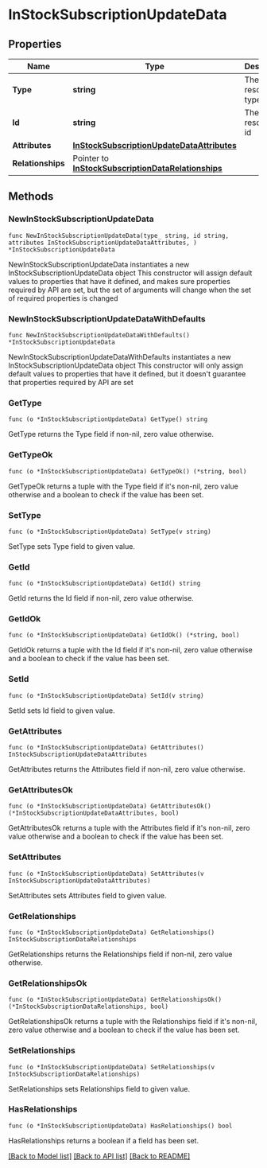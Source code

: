 # InStockSubscriptionUpdateData

## Properties

Name | Type | Description | Notes
------------ | ------------- | ------------- | -------------
**Type** | **string** | The resource&#39;s type | [default to "in_stock_subscriptions"]
**Id** | **string** | The resource&#39;s id | 
**Attributes** | [**InStockSubscriptionUpdateDataAttributes**](InStockSubscriptionUpdateDataAttributes.md) |  | 
**Relationships** | Pointer to [**InStockSubscriptionDataRelationships**](InStockSubscriptionDataRelationships.md) |  | [optional] 

## Methods

### NewInStockSubscriptionUpdateData

`func NewInStockSubscriptionUpdateData(type_ string, id string, attributes InStockSubscriptionUpdateDataAttributes, ) *InStockSubscriptionUpdateData`

NewInStockSubscriptionUpdateData instantiates a new InStockSubscriptionUpdateData object
This constructor will assign default values to properties that have it defined,
and makes sure properties required by API are set, but the set of arguments
will change when the set of required properties is changed

### NewInStockSubscriptionUpdateDataWithDefaults

`func NewInStockSubscriptionUpdateDataWithDefaults() *InStockSubscriptionUpdateData`

NewInStockSubscriptionUpdateDataWithDefaults instantiates a new InStockSubscriptionUpdateData object
This constructor will only assign default values to properties that have it defined,
but it doesn't guarantee that properties required by API are set

### GetType

`func (o *InStockSubscriptionUpdateData) GetType() string`

GetType returns the Type field if non-nil, zero value otherwise.

### GetTypeOk

`func (o *InStockSubscriptionUpdateData) GetTypeOk() (*string, bool)`

GetTypeOk returns a tuple with the Type field if it's non-nil, zero value otherwise
and a boolean to check if the value has been set.

### SetType

`func (o *InStockSubscriptionUpdateData) SetType(v string)`

SetType sets Type field to given value.


### GetId

`func (o *InStockSubscriptionUpdateData) GetId() string`

GetId returns the Id field if non-nil, zero value otherwise.

### GetIdOk

`func (o *InStockSubscriptionUpdateData) GetIdOk() (*string, bool)`

GetIdOk returns a tuple with the Id field if it's non-nil, zero value otherwise
and a boolean to check if the value has been set.

### SetId

`func (o *InStockSubscriptionUpdateData) SetId(v string)`

SetId sets Id field to given value.


### GetAttributes

`func (o *InStockSubscriptionUpdateData) GetAttributes() InStockSubscriptionUpdateDataAttributes`

GetAttributes returns the Attributes field if non-nil, zero value otherwise.

### GetAttributesOk

`func (o *InStockSubscriptionUpdateData) GetAttributesOk() (*InStockSubscriptionUpdateDataAttributes, bool)`

GetAttributesOk returns a tuple with the Attributes field if it's non-nil, zero value otherwise
and a boolean to check if the value has been set.

### SetAttributes

`func (o *InStockSubscriptionUpdateData) SetAttributes(v InStockSubscriptionUpdateDataAttributes)`

SetAttributes sets Attributes field to given value.


### GetRelationships

`func (o *InStockSubscriptionUpdateData) GetRelationships() InStockSubscriptionDataRelationships`

GetRelationships returns the Relationships field if non-nil, zero value otherwise.

### GetRelationshipsOk

`func (o *InStockSubscriptionUpdateData) GetRelationshipsOk() (*InStockSubscriptionDataRelationships, bool)`

GetRelationshipsOk returns a tuple with the Relationships field if it's non-nil, zero value otherwise
and a boolean to check if the value has been set.

### SetRelationships

`func (o *InStockSubscriptionUpdateData) SetRelationships(v InStockSubscriptionDataRelationships)`

SetRelationships sets Relationships field to given value.

### HasRelationships

`func (o *InStockSubscriptionUpdateData) HasRelationships() bool`

HasRelationships returns a boolean if a field has been set.


[[Back to Model list]](../README.md#documentation-for-models) [[Back to API list]](../README.md#documentation-for-api-endpoints) [[Back to README]](../README.md)


